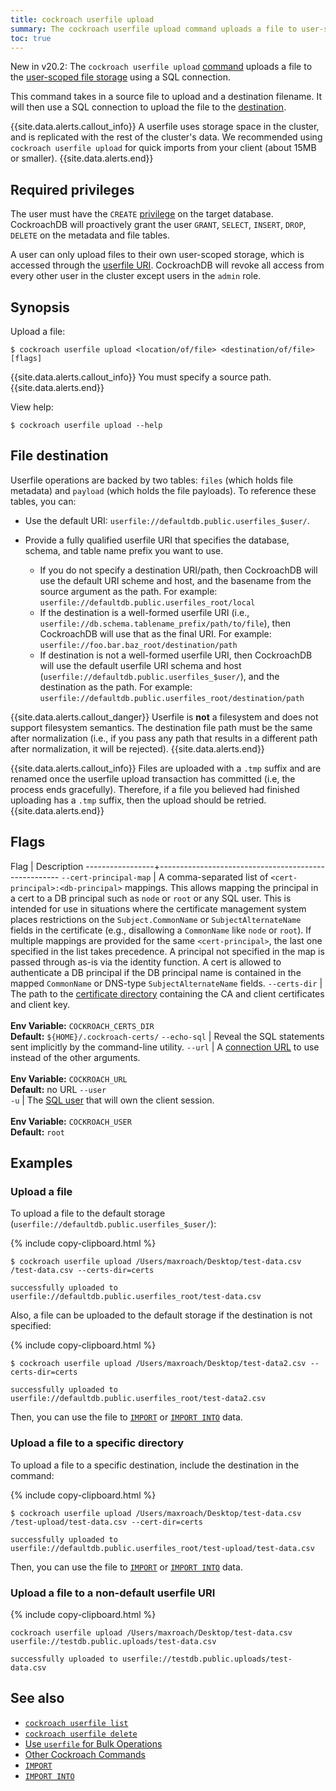 ```yaml
---
title: cockroach userfile upload
summary: The cockroach userfile upload command uploads a file to user-scoped file storage.
toc: true
---
```


<span class="version-tag">New in v20.2:</span> The `cockroach userfile upload` [command](cockroach-commands.html) uploads a file to the [user-scoped file storage](use-userfile-for-bulk-operations.html) using a SQL connection.

This command takes in a source file to upload and a destination filename. It will then use a SQL connection to upload the file to the [destination](#file-destination).

{{site.data.alerts.callout_info}}
A userfile uses storage space in the cluster, and is replicated with the rest of the cluster's data. We recommended using `cockroach userfile upload` for quick imports from your client (about 15MB or smaller).
{{site.data.alerts.end}}

## Required privileges

The user must have the `CREATE` [privilege](authorization.html#assign-privileges) on the target database. CockroachDB will proactively grant the user `GRANT`, `SELECT`, `INSERT`, `DROP`, `DELETE` on the metadata and file tables.

A user can only upload files to their own user-scoped storage, which is accessed through the [userfile URI](#file-destination). CockroachDB will revoke all access from every other user in the cluster except users in the `admin` role.

## Synopsis

Upload a file:

~~~ shell
$ cockroach userfile upload <location/of/file> <destination/of/file> [flags]
~~~

{{site.data.alerts.callout_info}}
You must specify a source path.
{{site.data.alerts.end}}

View help:

~~~ shell
$ cockroach userfile upload --help
~~~

## File destination

Userfile operations are backed by two tables: `files` (which holds file metadata) and `payload` (which holds the file payloads). To reference these tables, you can:

- Use the default URI: `userfile://defaultdb.public.userfiles_$user/`.
- Provide a fully qualified userfile URI that specifies the database, schema, and table name prefix you want to use.

    - If you do not specify a destination URI/path, then CockroachDB will use the default URI scheme and host, and the basename from the source argument as the path. For example: `userfile://defaultdb.public.userfiles_root/local`
    - If the destination is a well-formed userfile URI (i.e., `userfile://db.schema.tablename_prefix/path/to/file`), then CockroachDB will use that as the final URI. For example: `userfile://foo.bar.baz_root/destination/path`
    - If destination is not a well-formed userfile URI, then CockroachDB will use the default userfile URI schema and host (`userfile://defaultdb.public.userfiles_$user/`), and the destination as the path. For example: `userfile://defaultdb.public.userfiles_root/destination/path`



{{site.data.alerts.callout_danger}}
Userfile is **not** a filesystem and does not support filesystem semantics. The destination file path must be the same after normalization (i.e., if you pass any path that results in a different path after normalization, it will be rejected).
{{site.data.alerts.end}}

{{site.data.alerts.callout_info}}
Files are uploaded with a `.tmp` suffix and are renamed once the userfile upload transaction has committed (i.e, the process ends gracefully). Therefore, if a file you believed had finished uploading has a `.tmp` suffix, then the upload should be retried.
{{site.data.alerts.end}}

## Flags

 Flag            | Description
-----------------+-----------------------------------------------------
`--cert-principal-map` | A comma-separated list of `<cert-principal>:<db-principal>` mappings. This allows mapping the principal in a cert to a DB principal such as `node` or `root` or any SQL user. This is intended for use in situations where the certificate management system places restrictions on the `Subject.CommonName` or `SubjectAlternateName` fields in the certificate (e.g., disallowing a `CommonName` like `node` or `root`). If multiple mappings are provided for the same `<cert-principal>`, the last one specified in the list takes precedence. A principal not specified in the map is passed through as-is via the identity function. A cert is allowed to authenticate a DB principal if the DB principal name is contained in the mapped `CommonName` or DNS-type `SubjectAlternateName` fields.
`--certs-dir`    | The path to the [certificate directory](cockroach-cert.html) containing the CA and client certificates and client key.<br><br>**Env Variable:** `COCKROACH_CERTS_DIR`<br>**Default:** `${HOME}/.cockroach-certs/`
`--echo-sql`     | Reveal the SQL statements sent implicitly by the command-line utility.
`--url`          | A [connection URL](connection-parameters.html#connect-using-a-url) to use instead of the other arguments.<br><br>**Env Variable:** `COCKROACH_URL`<br>**Default:** no URL
`--user`<br>`-u` | The [SQL user](create-user.html) that will own the client session.<br><br>**Env Variable:** `COCKROACH_USER`<br>**Default:** `root`

## Examples

### Upload a file

To upload a file to the default storage (`userfile://defaultdb.public.userfiles_$user/`):

{% include copy-clipboard.html %}
~~~ shell
$ cockroach userfile upload /Users/maxroach/Desktop/test-data.csv /test-data.csv --certs-dir=certs
~~~

~~~
successfully uploaded to userfile://defaultdb.public.userfiles_root/test-data.csv
~~~

Also, a file can be uploaded to the default storage if the destination is not specified:

{% include copy-clipboard.html %}
~~~ shell
$ cockroach userfile upload /Users/maxroach/Desktop/test-data2.csv --certs-dir=certs
~~~

~~~
successfully uploaded to userfile://defaultdb.public.userfiles_root/test-data2.csv
~~~

Then, you can use the file to [`IMPORT`](import.html) or [`IMPORT INTO`](import-into.html) data.

### Upload a file to a specific directory

To upload a file to a specific destination, include the destination in the command:

{% include copy-clipboard.html %}
~~~ shell
$ cockroach userfile upload /Users/maxroach/Desktop/test-data.csv /test-upload/test-data.csv --cert-dir=certs
~~~

~~~
successfully uploaded to userfile://defaultdb.public.userfiles_root/test-upload/test-data.csv
~~~

Then, you can use the file to [`IMPORT`](import.html) or [`IMPORT INTO`](import-into.html) data.

### Upload a file to a non-default userfile URI

{% include copy-clipboard.html %}
~~~ shell
cockroach userfile upload /Users/maxroach/Desktop/test-data.csv userfile://testdb.public.uploads/test-data.csv
~~~

~~~
successfully uploaded to userfile://testdb.public.uploads/test-data.csv
~~~

## See also

- [`cockroach userfile list`](cockroach-userfile-list.html)
- [`cockroach userfile delete`](cockroach-userfile-delete.html)
- [Use `userfile` for Bulk Operations](use-userfile-for-bulk-operations.html)
- [Other Cockroach Commands](cockroach-commands.html)
- [`IMPORT`](import.html)
- [`IMPORT INTO`](import-into.html)
